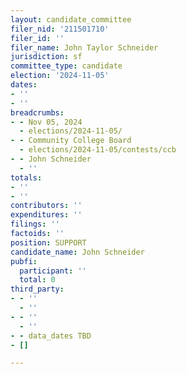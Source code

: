 ```yaml
---
layout: candidate_committee
filer_nid: '211501710'
filer_id: ''
filer_name: John Taylor Schneider
jurisdiction: sf
committee_type: candidate
election: '2024-11-05'
dates:
- ''
- ''
breadcrumbs:
- - Nov 05, 2024
  - elections/2024-11-05/
- - Community College Board
  - elections/2024-11-05/contests/ccb
- - John Schneider
  - ''
totals:
- ''
- ''
contributors: ''
expenditures: ''
filings: ''
factoids: ''
position: SUPPORT
candidate_name: John Schneider
pubfi:
  participant: ''
  total: 0
third_party:
- - ''
  - ''
- - ''
  - ''
- - data_dates TBD
- []

---
```


